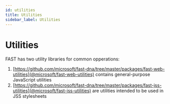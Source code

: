 ```yaml
---
id: utilities
title: Utilities
sidebar_label: Utilities
---
```


# Utilities
FAST has two utility libraries for common opperations:
1. [https://github.com/microsoft/fast-dna/tree/master/packages/fast-web-utilities](@microsoft/fast-web-utilities) contains general-purpose JavaScript utilities
2. [https://github.com/microsoft/fast-dna/tree/master/packages/fast-jss-utilities](@microsoft/fast-jss-utilities) are utilities intended to be used in JSS stylesheets